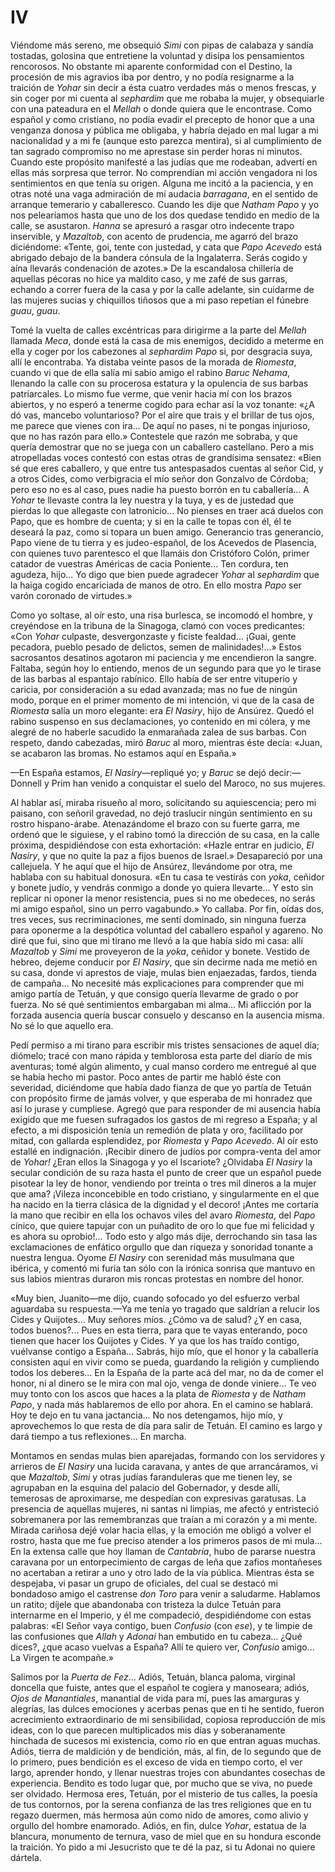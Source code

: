 # IV

Viéndome más sereno, me obsequió *Simi* con pipas de calabaza y sandía
tostadas, golosina que entretiene la voluntad y disipa los pensamientos
rencorosos. No obstante mi aparente conformidad con el Destino, la procesión de
mis agravios iba por dentro, y no podía resignarme a la traición de *Yohar* sin
decir a ésta cuatro verdades más o menos frescas, y sin coger por mi cuenta al
*sephardim* que me robaba la mujer, y obsequiarle con una pateadura en el
*Mellah* o donde quiera que le encontrase. Como español y como cristiano, no
podía evadir el precepto de honor que a una venganza donosa y pública me
obligaba, y habría dejado en mal lugar a mi nacionalidad y a mi fe (aunque esto
parezca mentira), si al cumplimiento de tan sagrado compromiso no me aprestase
sin perder horas ni minutos. Cuando este propósito manifesté a las judías que
me rodeaban, advertí en ellas más sorpresa que terror. No comprendían mi acción
vengadora ni los sentimientos en que tenía su origen. Alguna me incitó a la
paciencia, y en otras noté una vaga admiración de mi audacia *barragana*, en el
sentido de arranque temerario y caballeresco. Cuando les dije que *Natham Papo*
y yo nos pelearíamos hasta que uno de los dos quedase tendido en medio de la
calle, se asustaron. *Hanna* se apresuró a rasgar otro indecente trapo
inservible, y *Mazaltob*, con acento de prudencia, me agarró del brazo
diciéndome: «Tente, goi, tente con justedad, y cata que *Papo Acevedo* está
abrigado debajo de la bandera cónsula de la Ingalaterra. Serás cogido y aína
llevarás condenación de azotes.» De la escandalosa chillería de aquellas
pécoras no hice ya maldito caso, y me zafé de sus garras, echando a correr
fuera de la casa y por la calle adelante, sin cuidarme de las mujeres sucias
y chiquillos tiñosos que a mi paso repetían el fúnebre *guau*, *guau*.

Tomé la vuelta de calles excéntricas para dirigirme a la parte del *Mellah*
llamada *Meca*, donde está la casa de mis enemigos, decidido a meterme en ella
y coger por los cabezones al *sephardim Papo* si, por desgracia suya, allí le
encontraba. Ya distaba veinte pasos de la morada de *Riomesta*, cuando vi que
de ella salía mi sabio amigo el rabino *Baruc Nehama*, llenando la calle con su
procerosa estatura y la opulencia de sus barbas patriarcales. Lo mismo fue
verme, que venir hacia mí con los brazos abiertos, y no esperó a tenerme cogido
para echar así la voz tonante: «¿A dó vas, mancebo voluntarioso? Por el aire
que trais y el brillar de tus ojos, me parece que vienes con ira...  De aquí no
pases, ni te pongas injurioso, que no has razón para ello.»  Contestele que
razón me sobraba, y que quería demostrar que no se juega con un caballero
castellano. Pero a mis atropelladas voces contestó con estas otras de
grandísima sensatez: «Bien sé que eres caballero, y que entre tus antespasados
cuentas al señor Cid, y a otros Cides, como verbigracia el mío señor don
Gonzalvo de Córdoba; pero eso no es al caso, pues nadie ha puesto borrón en tu
caballería... A *Yohar* te llevaste contra la ley nuestra y la tuya, y es de
justedad que pierdas lo que allegaste con latronicio... No pienses en traer acá
duelos con Papo, que es hombre de cuenta; y si en la calle te topas con él, él
te deseará la paz, como si topara un buen amigo. Generancio tras generancio,
Papo viene de tu tierra y es judeo-español, de los Acevedos de Plasencia, con
quienes tuvo parentesco el que llamáis don Cristóforo Colón, primer catador de
vuestras Américas de cacia Poniente... Ten cordura, ten agudeza, hijo... Yo
digo que bien puede agradecer *Yohar* al *sephardim* que la haiga cogido
encariciada de manos de otro. En ello mostra *Papo* ser varón coronado de
virtudes.»

Como yo soltase, al oír esto, una risa burlesca, se incomodó el hombre,
y creyéndose en la tribuna de la Sinagoga, clamó con voces predicantes: «Con
*Yohar* culpaste, desvergonzaste y ficiste fealdad... ¡Guai, gente pecadora,
pueblo pesado de delictos, semen de malinidades!...» Estos sacrosantos
desatinos agotaron mi paciencia y me encendieron la sangre. Faltaba, según hoy
lo entiendo, menos de un segundo para que yo le tirase de las barbas al
espantajo rabínico. Ello había de ser entre vituperio y caricia, por
consideración a su edad avanzada; mas no fue de ningún modo, porque en el
primer momento de mi intención, vi que de la casa de *Riomesta* salía un moro
elegante: era *El Nasiry*, hijo de Ansúrez. Quedó el rabino suspenso en sus
declamaciones, yo contenido en mi cólera, y me alegré de no haberle sacudido la
enmarañada zalea de sus barbas. Con respeto, dando cabezadas, miró *Baruc* al
moro, mientras éste decía: «Juan, se acabaron las bromas. No estamos aquí en
España.»

—En España estamos, *El Nasiry*—repliqué yo; y *Baruc* se dejó decir:—Donnell
y Prim han venido a conquistar el suelo del Maroco, no sus mujeres.

Al hablar así, miraba risueño al moro, solicitando su aquiescencia; pero mi
paisano, con señoril gravedad, no dejó traslucir ningún sentimiento en su
rostro hispano-árabe. Atenazándome el brazo con su fuerte garra, me ordenó que
le siguiese, y el rabino tomó la dirección de su casa, en la calle próxima,
despidiéndose con esta exhortación: «Hazle entrar en judicio, *El Nasiry*,
y que no quite la paz a fijos buenos de Israel.» Desapareció por una
callejuela. Y he aquí que el hijo de Ansúrez, llevándome por otra, me hablaba
con su habitual donosura. «En tu casa te vestirás con *yoka*, ceñidor y bonete
judío, y vendrás conmigo a donde yo quiera llevarte... Y esto sin replicar ni
oponer la menor resistencia, pues si no me obedeces, no serás mi amigo español,
sino un perro vagabundo.» Yo callaba. Por fin, oídas dos, tres veces, sus
recriminaciones, me sentí dominado, sin ninguna fuerza para oponerme a la
despótica voluntad del caballero español y agareno. No diré que fui, sino que
mi tirano me llevó a la que había sido mi casa: allí *Mazaltob* y *Simi* me
proveyeron de la *yoka*, ceñidor y bonete. Vestido de hebreo, dejeme conducir
por *El Nasiry*, que sin decirme nada me metió en su casa, donde vi aprestos de
viaje, mulas bien enjaezadas, fardos, tienda de campaña... No necesité más
explicaciones para comprender que mi amigo partía de Tetuán, y que consigo
quería llevarme de grado o por fuerza. No sé qué sentimientos embargaban mi
alma... Mi aflicción por la forzada ausencia quería buscar consuelo y descanso
en la ausencia misma. No sé lo que aquello era.

Pedí permiso a mi tirano para escribir mis tristes sensaciones de aquel día;
diómelo; tracé con mano rápida y temblorosa esta parte del diario de mis
aventuras; tomé algún alimento, y cual manso cordero me entregué al que se
había hecho mi pastor. Poco antes de partir me habló éste con severidad,
diciéndome que había dado fianza de que yo partía de Tetuán con propósito firme
de jamás volver, y que esperaba de mi honradez que así lo jurase y cumpliese.
Agregó que para responder de mi ausencia había exigido que me fuesen sufragados
los gastos de mi regreso a España; y al efecto, a mi disposición tenía un
remedión de plata y oro, facilitado por mitad, con gallarda esplendidez, por
*Riomesta* y *Papo Acevedo*. Al oír esto estallé en indignación. ¡Recibir
dinero de judíos por compra-venta del amor de *Yohar!* ¿Eran ellos la Sinagoga
y yo el Iscariote? ¿Olvidaba *El Nasiry* la secular condición de su raza hasta
el punto de creer que un español puede pisotear la ley de honor, vendiendo por
treinta o tres mil dineros a la mujer que ama? ¡Vileza inconcebible en todo
cristiano, y singularmente en el que ha nacido en la tierra clásica de la
dignidad y el decoro! ¡Antes me cortaría la mano que recibir en ella los
ochavos viles del avaro *Riomesta*, del *Papo* cínico, que quiere tapujar con
un puñadito de oro lo que fue mi felicidad y es ahora su oprobio!... Todo esto
y algo más dije, derrochando sin tasa las exclamaciones de enfático orgullo que
dan riqueza y sonoridad tonante a nuestra lengua.  Oyome *El Nasiry* con
serenidad más musulmana que ibérica, y comentó mi furia tan sólo con la irónica
sonrisa que mantuvo en sus labios mientras duraron mis roncas protestas en
nombre del honor.

«Muy bien, Juanito—me dijo, cuando sofocado yo del esfuerzo verbal aguardaba su
respuesta.—Ya me tenía yo tragado que saldrían a relucir los Cides
y Quijotes... Muy señores míos. ¿Cómo va de salud? ¿Y en casa, todos buenos?...
Pues en esta tierra, para que te vayas enterando, poco tienen que hacer los
Quijotes y Cides. Y ya que los has traído contigo, vuélvanse contigo
a España... Sabrás, hijo mío, que el honor y la caballería consisten aquí en
vivir como se pueda, guardando la religión y cumpliendo todos los deberes...
En la España de la parte acá del mar, no da de comer el honor, ni al dinero se
le mira con mal ojo, venga de donde viniere... Te veo muy tonto con los ascos
que haces a la plata de *Riomesta* y de *Natham Papo*, y nada más hablaremos de
ello por ahora. En el camino se hablará. Hoy te dejo en tu vana jactancia...
No nos detengamos, hijo mío, y aprovechemos lo que resta de día para salir de
Tetuán. El camino es largo y dará tiempo a tus reflexiones... En marcha.

Montamos en sendas mulas bien aparejadas, formando con los servidores
y arrieros de *El Nasiry* una lucida caravana, y antes de que arrancáramos, vi
que *Mazaltob*, *Simi* y otras judías faranduleras que me tienen ley, se
agrupaban en la esquina del palacio del Gobernador, y desde allí, temerosas de
aproximarse, me despedían con expresivas garatusas. La presencia de aquellas
mujeres, ni santas ni limpias, me afectó y entristeció sobremanera por las
remembranzas que traían a mi corazón y a mi mente. Mirada cariñosa dejé volar
hacia ellas, y la emoción me obligó a volver el rostro, hasta que me fue
preciso atender a los primeros pasos de mi mula... En la extensa calle que hoy
llaman de *Cantabria*, hubo de pararse nuestra caravana por un entorpecimiento
de cargas de leña que zafios montañeses no acertaban a retirar a uno y otro
lado de la vía pública. Mientras ésta se despejaba, vi pasar un grupo de
oficiales, del cual se destacó mi bondadoso amigo el castrense *don Toro* para
venir a saludarme. Hablamos un ratito; díjele que abandonaba con tristeza la
dulce Tetuán para internarme en el Imperio, y él me compadeció, despidiéndome
con estas palabras: «El Señor vaya contigo, buen *Confusio* (con *ese*), y te
limpie de las confusiones que *Allah* y *Adonai* han embutido en tu cabeza...
¿Qué dices?, ¿que acaso vuelvas a España? Allí te quiero ver, *Confusio*
amigo... La Virgen te acompañe.»

Salimos por la *Puerta de Fez*... Adiós, Tetuán, blanca paloma, virginal
doncella que fuiste, antes que el español te cogiera y manoseara; adiós, *Ojos
de Manantiales*, manantial de vida para mí, pues las amarguras y alegrías, las
dulces emociones y acerbas penas que en ti he sentido, fueron acrecimiento
extraordinario de mi sensibilidad, copiosa reproducción de mis ideas, con lo
que parecen multiplicados mis días y soberanamente hinchada de sucesos mi
existencia, como río en que entran aguas muchas. Adiós, tierra de maldición
y de bendición, más, al fin, de lo segundo que de lo primero, pues bendición es
el exceso de vida en tiempo corto, el ver largo, aprender hondo, y llenar
nuestras trojes con abundantes cosechas de experiencia. Bendito es todo lugar
que, por mucho que se viva, no puede ser olvidado. Hermosa eres, Tetuán, por el
misterio de tus calles, la poesía de tus contornos, por la serena confianza de
las tres religiones que en tu regazo duermen, más hermosa aún como nido de
amores, como alivio y orgullo del hombre enamorado. Adiós, en fin, dulce
*Yohar*, estatua de la blancura, monumento de ternura, vaso de miel que en su
hondura esconde la traición. Yo pido a mi Jesucristo que te dé la paz, si tu
Adonai no quiere dártela.
